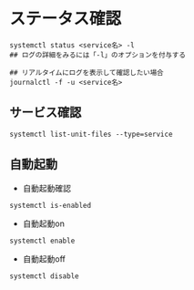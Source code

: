 # ステータス確認
```
systemctl status <service名> -l
## ログの詳細をみるには「-l」のオプションを付与する

## リアルタイムにログを表示して確認したい場合
journalctl -f -u <service名>
```

## サービス確認
```
systemctl list-unit-files --type=service
```

## 自動起動
- 自動起動確認
```
systemctl is-enabled
```
- 自動起動on
```
systemctl enable
```
- 自動起動off
```
systemctl disable
```
